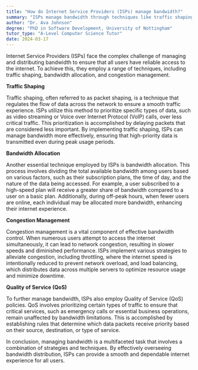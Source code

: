 ```yaml
---
title: "How do Internet Service Providers (ISPs) manage bandwidth?"
summary: "ISPs manage bandwidth through techniques like traffic shaping, bandwidth allocation, and congestion management."
author: "Dr. Ava Johnson"
degree: "PhD in Software Development, University of Nottingham"
tutor_type: "A-Level Computer Science Tutor"
date: 2024-03-17
---
```


Internet Service Providers (ISPs) face the complex challenge of managing and distributing bandwidth to ensure that all users have reliable access to the internet. To achieve this, they employ a range of techniques, including traffic shaping, bandwidth allocation, and congestion management.

**Traffic Shaping**

Traffic shaping, often referred to as packet shaping, is a technique that regulates the flow of data across the network to ensure a smooth traffic experience. ISPs utilize this method to prioritize specific types of data, such as video streaming or Voice over Internet Protocol (VoIP) calls, over less critical traffic. This prioritization is accomplished by delaying packets that are considered less important. By implementing traffic shaping, ISPs can manage bandwidth more effectively, ensuring that high-priority data is transmitted even during peak usage periods.

**Bandwidth Allocation**

Another essential technique employed by ISPs is bandwidth allocation. This process involves dividing the total available bandwidth among users based on various factors, such as their subscription plans, the time of day, and the nature of the data being accessed. For example, a user subscribed to a high-speed plan will receive a greater share of bandwidth compared to a user on a basic plan. Additionally, during off-peak hours, when fewer users are online, each individual may be allocated more bandwidth, enhancing their internet experience.

**Congestion Management**

Congestion management is a vital component of effective bandwidth control. When numerous users attempt to access the internet simultaneously, it can lead to network congestion, resulting in slower speeds and diminished performance. ISPs implement various strategies to alleviate congestion, including throttling, where the internet speed is intentionally reduced to prevent network overload, and load balancing, which distributes data across multiple servers to optimize resource usage and minimize downtime.

**Quality of Service (QoS)**

To further manage bandwidth, ISPs also employ Quality of Service (QoS) policies. QoS involves prioritizing certain types of traffic to ensure that critical services, such as emergency calls or essential business operations, remain unaffected by bandwidth limitations. This is accomplished by establishing rules that determine which data packets receive priority based on their source, destination, or type of service.

In conclusion, managing bandwidth is a multifaceted task that involves a combination of strategies and techniques. By effectively overseeing bandwidth distribution, ISPs can provide a smooth and dependable internet experience for all users.
    